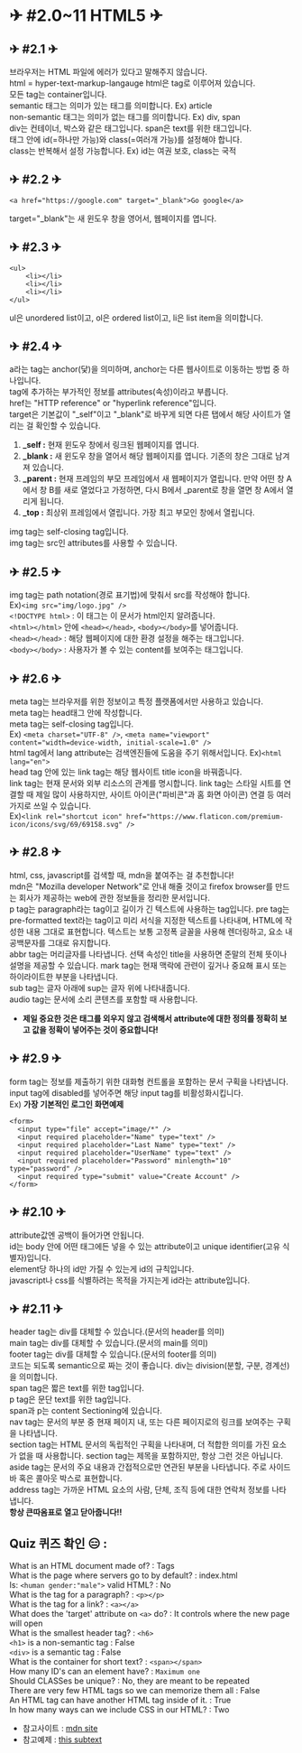# ✈ #2.0~11 HTML5 ✈

## ✈ #2.1 ✈

브라우저는 HTML 파일에 에러가 있다고 말해주지 않습니다.  
html = hyper-text-markup-langauge
html은 tag로 이루어져 있습니다.  
모든 tag는 container입니다.  
semantic 태그는 의미가 있는 태그를 의미합니다. Ex) article  
non-semantic 태그는 의미가 없는 태그를 의미합니다. Ex) div, span  
div는 컨테이너, 박스와 같은 태그입니다. span은 text를 위한 태그입니다.  
태그 안에 id(=하나만 가능)와 class(=여러개 가능)를 설정해야 합니다.  
class는 반복해서 설정 가능합니다. Ex) id는 여권 보호, class는 국적

## ✈ #2.2 ✈

```
<a href="https://google.com" target="_blank">Go google</a>
```

target="\_blank"는 새 윈도우 창을 영어서, 웹페이지를 엽니다.

## ✈ #2.3 ✈

```
<ul>
    <li></li>
    <li></li>
    <li></li>
</ul>
```

ul은 unordered list이고, ol은 ordered list이고, li은 list item을 의미합니다.

## ✈ #2.4 ✈

a라는 tag는 anchor(닻)을 의미하며, anchor는 다른 웹사이트로 이동하는 방법 중 하나입니다.  
tag에 추가하는 부가적인 정보를 attributes(속성)이라고 부릅니다.  
href는 "HTTP reference" or "hyperlink reference"입니다.  
target은 기본값이 "\_self"이고 "\_blank"로 바꾸게 되면 다른 탭에서 해당 사이트가 열리는 걸 확인할 수 있습니다.

1. **\_self :** 현재 윈도우 창에서 링크된 웹페이지를 엽니다.
2. **\_blank :** 새 윈도우 창을 열어서 해당 웹페이지를 엽니다. 기존의 창은 그대로 남겨져 있습니다.
3. **\_parent :** 현재 프레임의 부모 프레임에서 새 웹페이지가 열립니다. 만약 어떤 창 A에서 창 B를 새로 열었다고 가정하면, 다시 B에서 \_parent로 창을 열면 창 A에서 열리게 됩니다.
4. **\_top :** 최상위 프레임에서 열립니다. 가장 최고 부모인 창에서 열립니다.

img tag는 self-closing tag입니다.  
img tag는 src인 attributes를 사용할 수 있습니다.

## ✈ #2.5 ✈

img tag는 path notation(경로 표기법)에 맞춰서 src를 작성해야 합니다.  
Ex)`<img src="img/logo.jpg" />`  
`<!DOCTYPE html>` : 이 태그는 이 문서가 html인지 알려줍니다.  
`<html></html>` 안에 `<head></head>`, `<body></body>`를 넣어줍니다.  
`<head></head>` : 해당 웹페이지에 대한 환경 설정을 해주는 태그입니다.  
`<body></body>` : 사용자가 볼 수 있는 content를 보여주는 태그입니다.

## ✈ #2.6 ✈

meta tag는 브라우저를 위한 정보이고 특정 플랫폼에서만 사용하고 있습니다.  
meta tag는 head태그 안에 작성합니다.  
meta tag는 self-closing tag입니다.  
Ex) `<meta charset="UTF-8" />`, `<meta name="viewport" content="width=device-width, initial-scale=1.0" />`  
html tag에서 lang attribute는 검색엔진들에 도움을 주기 위해서입니다. Ex)`<html lang="en">`  
head tag 안에 있는 link tag는 해당 웹사이트 title icon을 바꿔줍니다.  
link tag는 현재 문서와 외부 리소스의 관계를 명시합니다. link tag는 스타일 시트를 연결할 때 제일 많이 사용하지만, 사이트 아이콘("파비콘"과 홈 화면 아이콘) 연결 등 여러가지로 쓰일 수 있습니다.  
Ex)`<link rel="shortcut icon" href="https://www.flaticon.com/premium-icon/icons/svg/69/69158.svg" />`

## ✈ #2.8 ✈

html, css, javascript를 검색할 때, mdn을 붙여주는 걸 추천합니다!  
mdn은 "Mozilla developer Network"로 안내 해줄 것이고 firefox browser를 만드는 회사가 제공하는 web에 관한 정보들을 정리한 문서입니다.  
p tag는 paragraph라는 tag이고 길이가 긴 텍스트에 사용하는 tag입니다.
pre tag는 pre-formatted text라는 tag이고 미리 서식을 지정한 텍스트를 나타내며, HTML에 작성한 내용 그대로 표현합니다. 텍스트는 보통 고정폭 글꼴을 사용해 렌더링하고, 요소 내 공백문자를 그대로 유지합니다.  
abbr tag는 머리글자를 나타냅니다. 선택 속성인 title을 사용하면 준말의 전체 뜻이나 설명을 제공할 수 있습니다.
mark tag는 현재 맥락에 관련이 깊거나 중요해 표시 또는 하이라이트한 부분을 나타냅니다.  
sub tag는 글자 아래에 sup는 글자 위에 나타내줍니다.  
audio tag는 문서에 소리 콘텐츠를 포함할 때 사용합니다.

- **제일 중요한 것은 태그를 외우지 않고 검색해서 attribute에 대한 정의를 정확히 보고 값을 정확이 넣어주는 것이 중요합니다!**

## ✈ #2.9 ✈

form tag는 정보를 제출하기 위한 대화형 컨트롤을 포함하는 문서 구획을 나타냅니다.
input tag에 disabled를 넣어주면 해당 input tag를 비활성화시킵니다.  
Ex) **가장 기본적인 로그인 화면예제**

```
<form>
  <input type="file" accept="image/*" />
  <input required placeholder="Name" type="text" />
  <input required placeholder="Last Name" type="text" />
  <input required placeholder="UserName" type="text" />
  <input required placeholder="Password" minlength="10" type="password" />
  <input required type="submit" value="Create Account" />
</form>
```

## ✈ #2.10 ✈

attribute값엔 공백이 들어가면 안됩니다.  
id는 body 안에 어떤 태그에든 넣을 수 있는 attribute이고 unique identifier(고유 식별자)입니다.  
element당 하나의 id만 가질 수 있는게 id의 규칙입니다.  
javascript나 css를 식별하려는 목적을 가지는게 id라는 attribute입니다.

## ✈ #2.11 ✈

header tag는 div를 대체할 수 있습니다.(문서의 header를 의미)  
main tag는 div를 대체할 수 있습니다.(문서의 main를 의미)  
footer tag는 div를 대체할 수 있습니다.(문서의 footer를 의미)  
코드는 되도록 semantic으로 짜는 것이 좋습니다.
div는 division(분할, 구분, 경계선)을 의미합니다.  
span tag은 짧은 text를 위한 tag입니다.  
p tag은 문단 text를 위한 tag입니다.  
span과 p는 content Sectioning에 있습니다.  
nav tag는 문서의 부분 중 현재 페이지 내, 또는 다른 페이지로의 링크를 보여주는 구획을 나타냅니다.  
section tag는 HTML 문서의 독립적인 구획을 나타내며, 더 적합한 의미를 가진 요소가 없을 때 사용합니다. section tag는 제목을 포함하지만, 항상 그런 것은 아닙니다.
aside tag는 문서의 주요 내용과 간접적으로만 연관된 부분을 나타냅니다. 주로 사이드바 혹은 콜아웃 박스로 표현합니다.  
address tag는 가까운 HTML 요소의 사람, 단체, 조직 등에 대한 연락처 정보를 나타냅니다.  
**항상 큰따옴표로 열고 닫아줍니다!!**

## Quiz 퀴즈 확인 😑 :

What is an HTML document made of? : Tags  
What is the page where servers go to by default? : index.html  
Is: `<human gender:"male">` valid HTML? : No  
What is the tag for a paragraph? : `<p></p>`  
What is the tag for a link? : `<a></a>`  
What does the 'target' attribute on `<a>` do? : It controls where the new page will open  
What is the smallest header tag? : `<h6>`  
`<h1>` is a non-semantic tag : False  
`<div>` is a semantic tag : False  
What is the container for short text? : `<span></span>`  
How many ID's can an element have? : `Maximum one`  
Should CLASSes be unique? : No, they are meant to be repeated  
There are very few HTML tags so we can memorize them all : False  
An HTML tag can have another HTML tag inside of it. : True  
In how many ways can we include CSS in our HTML? : Two

- 참고사이트 : [mdn site](https://developer.mozilla.org/ko/)
- 참고예제 : [this subtext](../lab_code/only-content/index.html)
